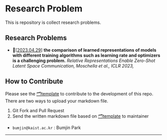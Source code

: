 # Research Problem

This is repository is collect research problems. 

## Research Problems 


* 🔅[[2023.04.29](papers/dl-2023-How-to-compare-the-representations-of-differently-trained-models.md)] **the comparison of learned representations of models with different training algorithms such as learning rate and optimizers is a challenging problem.** *Relative Representations Enable Zero-Shot Latent Space Communication, Moschella et al., ICLR 2023,* 


## How to Contribute 

Please see the [🗂template](papers/template.md) to contribute to the development of this repo. 
There are two ways to upload your markdown file. 
1. Git Fork and Pull Request 
2. Send the written markdown file based on  [🗂template](papers/template.md) to maintainer 
 
* `bumjin@kaist.ac.kr` : Bumjin Park  

---
